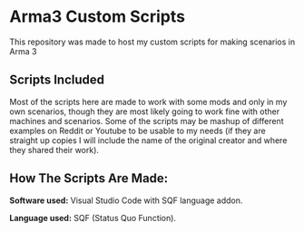 # Arma3 Custom Scripts
This repository was made to host my custom scripts for making scenarios in Arma 3

## Scripts Included
Most of the scripts here are made to work with some mods and only in my own scenarios, though they are most likely going to work fine with other machines and scenarios. Some of the scripts may be mashup of different examples on Reddit or Youtube to be usable to my needs (if they are straight up copies I will include the name of the original creator and where they shared their work).


## How The Scripts Are Made:

**Software used:** Visual Studio Code with SQF language addon.

**Language used:** SQF (Status Quo Function). 
